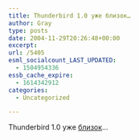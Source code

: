 ```yaml
---
title: Thunderbird 1.0 уже близок…
author: Gray
type: posts
date: 2004-11-29T20:26:48+00:00
excerpt:
url: /5405
esml_socialcount_LAST_UPDATED:
  - 1504954336
essb_cache_expire:
  - 1614342912
categories:
  - Uncategorized

---
```








Thunderbird 1.0 уже <a href="http://weblogs.mozillazine.org/asa/archives/006979.html" target="_blank">близок</a>&#8230;